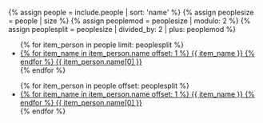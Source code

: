 {% assign people = include.people | sort: 'name' %}
{% assign peoplesize = people | size %}
{% assign peoplemod = peoplesize | modulo: 2 %}
{% assign peoplesplit = peoplesize | divided_by: 2 | plus: peoplemod %}

<html>
<section>
<div class="row">
  <div class="6u">
    <ul>
{% for item_person in people limit: peoplesplit %}  
  <li><a href="{{ item_person.url }}">
  {% for item_name in item_person.name offset: 1 %}
    {{ item_name }}
  {% endfor %}
  {{ item_person.name[0] }}
  </a></li>
{% endfor %}
    </ul>
  </div>
  <div class="6u">
    <ul>
{% for item_person in people offset: peoplesplit %}  
  <li><a href="{{ item_person.url }}">
  {% for item_name in item_person.name offset: 1 %}
    {{ item_name }}
  {% endfor %}
  {{ item_person.name[0] }}
  </a></li>
{% endfor %}
    </ul>
  </div>
</div>
</section>
</html>
